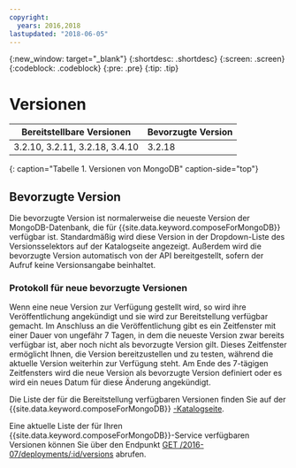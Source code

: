 ```yaml
---
copyright:
  years: 2016,2018
lastupdated: "2018-06-05"
---
```


{:new_window: target="_blank"}
{:shortdesc: .shortdesc}
{:screen: .screen}
{:codeblock: .codeblock}
{:pre: .pre}
{:tip: .tip}

# Versionen

Bereitstellbare Versionen| Bevorzugte Version
----------|-----------
3.2.10, 3.2.11, 3.2.18, 3.4.10 | 3.2.18
{: caption="Tabelle 1. Versionen von MongoDB" caption-side="top"}

## Bevorzugte Version

Die bevorzugte Version ist normalerweise die neueste Version der MongoDB-Datenbank, die für {{site.data.keyword.composeForMongoDB}} verfügbar ist. Standardmäßig wird diese Version in der Dropdown-Liste des Versionsselektors auf der Katalogseite angezeigt. Außerdem wird die bevorzugte Version automatisch von der API bereitgestellt, sofern der Aufruf keine Versionsangabe beinhaltet.

### Protokoll für neue bevorzugte Versionen

Wenn eine neue Version zur Verfügung gestellt wird, so wird ihre Veröffentlichung angekündigt und sie wird zur Bereitstellung verfügbar gemacht. Im Anschluss an die Veröffentlichung gibt es ein Zeitfenster mit einer Dauer von ungefähr 7 Tagen, in dem die neueste Version zwar bereits verfügbar ist, aber noch nicht als bevorzugte Version gilt. Dieses Zeitfenster ermöglicht Ihnen, die Version bereitzustellen und zu testen, während die aktuelle Version weiterhin zur Verfügung steht. Am Ende des 7-tägigen Zeitfensters wird die neue Version als bevorzugte Version definiert oder es wird ein neues Datum für diese Änderung angekündigt.

Die Liste der für die Bereitstellung verfügbaren Versionen finden Sie auf der {{site.data.keyword.composeForMongoDB}} [-Katalogseite](https://console.{DomainName}/catalog/services/compose-for-mongodb).

Eine aktuelle Liste der für Ihren {{site.data.keyword.composeForMongoDB}}-Service verfügbaren Versionen können Sie über den Endpunkt [GET /2016-07/deployments/:id/versions](https://apidocs.compose.com/v1.0/reference#2016-07-get-deployments-versions) abrufen.
